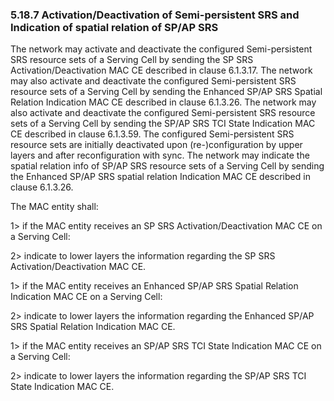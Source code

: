 ### 5.18.7 Activation/Deactivation of Semi-persistent SRS and Indication of spatial relation of SP/AP SRS

The network may activate and deactivate the configured Semi-persistent
SRS resource sets of a Serving Cell by sending the SP SRS
Activation/Deactivation MAC CE described in clause 6.1.3.17. The network
may also activate and deactivate the configured Semi-persistent SRS
resource sets of a Serving Cell by sending the Enhanced SP/AP SRS
Spatial Relation Indication MAC CE described in clause 6.1.3.26. The
network may also activate and deactivate the configured Semi-persistent
SRS resource sets of a Serving Cell by sending the SP/AP SRS TCI State
Indication MAC CE described in clause 6.1.3.59. The configured
Semi-persistent SRS resource sets are initially deactivated upon
(re-)configuration by upper layers and after reconfiguration with sync.
The network may indicate the spatial relation info of SP/AP SRS resource
sets of a Serving Cell by sending the Enhanced SP/AP SRS spatial
relation Indication MAC CE described in clause 6.1.3.26.

The MAC entity shall:

1\> if the MAC entity receives an SP SRS Activation/Deactivation MAC CE
on a Serving Cell:

2\> indicate to lower layers the information regarding the SP SRS
Activation/Deactivation MAC CE.

1\> if the MAC entity receives an Enhanced SP/AP SRS Spatial Relation
Indication MAC CE on a Serving Cell:

2\> indicate to lower layers the information regarding the Enhanced
SP/AP SRS Spatial Relation Indication MAC CE.

1\> if the MAC entity receives an SP/AP SRS TCI State Indication MAC CE
on a Serving Cell:

2\> indicate to lower layers the information regarding the SP/AP SRS TCI
State Indication MAC CE.